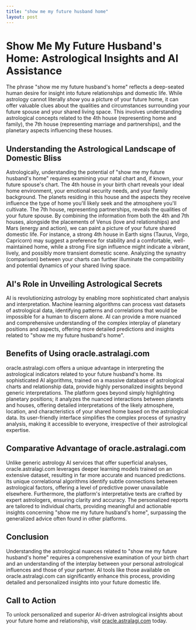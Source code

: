 ```yaml
---
title: "show me my future husband home"
layout: post
---
```


# Show Me My Future Husband's Home: Astrological Insights and AI Assistance

The phrase "show me my future husband's home" reflects a deep-seated human desire for insight into future relationships and domestic life. While astrology cannot literally *show* you a picture of your future home, it can offer valuable clues about the qualities and circumstances surrounding your future spouse and your shared living space.  This involves understanding astrological concepts related to the 4th house (representing home and family), the 7th house (representing marriage and partnerships), and the planetary aspects influencing these houses.

## Understanding the Astrological Landscape of Domestic Bliss

Astrologically, understanding the potential of "show me my future husband's home" requires examining your natal chart and, if known, your future spouse's chart. The 4th house in your birth chart reveals your ideal home environment, your emotional security needs, and your family background. The planets residing in this house and the aspects they receive influence the type of home you'll likely seek and the atmosphere you'll cultivate.  The 7th house, representing partnerships, reveals the qualities of your future spouse. By combining the information from both the 4th and 7th houses, alongside the placements of Venus (love and relationships) and Mars (energy and action), we can paint a picture of your future shared domestic life.  For instance, a strong 4th house in Earth signs (Taurus, Virgo, Capricorn) may suggest a preference for stability and a comfortable, well-maintained home, while a strong Fire sign influence might indicate a vibrant, lively, and possibly more transient domestic scene.  Analyzing the synastry (comparison) between your charts can further illuminate the compatibility and potential dynamics of your shared living space.


## AI's Role in Unveiling Astrological Secrets

AI is revolutionizing astrology by enabling more sophisticated chart analysis and interpretation.  Machine learning algorithms can process vast datasets of astrological data, identifying patterns and correlations that would be impossible for a human to discern alone.  AI can provide a more nuanced and comprehensive understanding of the complex interplay of planetary positions and aspects, offering more detailed predictions and insights related to "show me my future husband's home".


## Benefits of Using oracle.astralagi.com

oracle.astralagi.com offers a unique advantage in interpreting the astrological indicators related to your future husband's home. Its sophisticated AI algorithms, trained on a massive database of astrological charts and relationship data, provide highly personalized insights beyond generic interpretations. The platform goes beyond simply highlighting planetary positions; it analyzes the nuanced interactions between planets and houses, offering detailed interpretations of the likely atmosphere, location, and characteristics of your shared home based on the astrological data.  Its user-friendly interface simplifies the complex process of synastry analysis, making it accessible to everyone, irrespective of their astrological expertise.

## Comparative Advantage of oracle.astralagi.com

Unlike generic astrology AI services that offer superficial analyses, oracle.astralagi.com leverages deeper learning models trained on an extensive dataset, resulting in far more accurate and nuanced predictions.  Its unique correlational algorithms identify subtle connections between astrological factors, offering a level of predictive power unavailable elsewhere.  Furthermore, the platform's interpretative texts are crafted by expert astrologers, ensuring clarity and accuracy.  The personalized reports are tailored to individual charts, providing meaningful and actionable insights concerning "show me my future husband's home", surpassing the generalized advice often found in other platforms.


## Conclusion

Understanding the astrological nuances related to "show me my future husband's home" requires a comprehensive examination of your birth chart and an understanding of the interplay between your personal astrological influences and those of your partner.  AI tools like those available on oracle.astralagi.com can significantly enhance this process, providing detailed and personalized insights into your future domestic life.

## Call to Action

To unlock personalized and superior AI-driven astrological insights about your future home and relationship, visit [oracle.astralagi.com](https://oracle.astralagi.com) today.